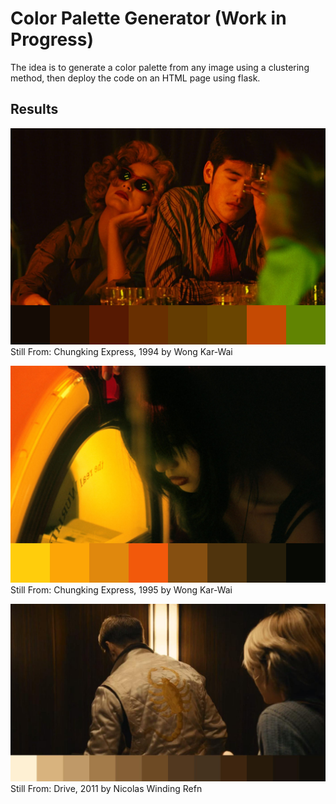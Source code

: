 # Color Palette Generator (Work in Progress)

The idea is to generate a color palette from any image using a clustering method, then deploy the code on an HTML page using flask.

## Results

![Chungking Express](chungking_express.png)
Still From: Chungking Express, 1994 by Wong Kar-Wai

![Fallen Angels](fallen_angels.jpg)
Still From: Chungking Express, 1995 by Wong Kar-Wai

![Drive](drive.jpg)
Still From: Drive, 2011 by Nicolas Winding Refn


